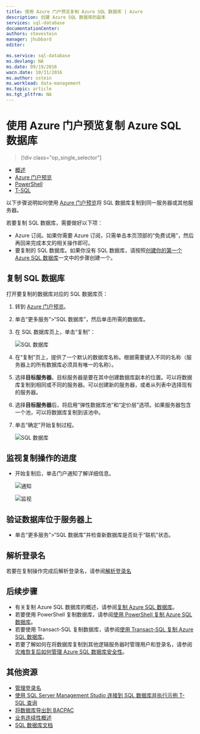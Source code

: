 ```yaml
---
title: 使用 Azure 门户预览复制 Azure SQL 数据库 | Azure
description: 创建 Azure SQL 数据库的副本
services: sql-database
documentationCenter: 
authors: stevestein
manager: jhubbard
editor: 

ms.service: sql-database
ms.devlang: NA
ms.date: 09/19/2016
wacn.date: 10/31/2016
ms.author: sstein
ms.workload: data-management
ms.topic: article
ms.tgt_pltfrm: NA
---
```


# 使用 Azure 门户预览复制 Azure SQL 数据库

> [!div class="op_single_selector"]
- [概述](./sql-database-copy.md)
- [Azure 门户预览](./sql-database-copy-portal.md)
- [PowerShell](./sql-database-copy-powershell.md)
- [T-SQL](./sql-database-copy-transact-sql.md)

以下步骤说明如何使用 [Azure 门户预览](https://portal.azure.cn)将 SQL 数据库复制到同一服务器或其他服务器。

若要复制 SQL 数据库，需要做好以下项：

- Azure 订阅。如果你需要 Azure 订阅，只需单击本页顶部的“免费试用”，然后再回来完成本文的相关操作即可。
- 要复制的 SQL 数据库。如果你没有 SQL 数据库，请按照[创建你的第一个 Azure SQL 数据库](./sql-database-get-started.md)一文中的步骤创建一个。

## 复制 SQL 数据库

打开要复制的数据库对应的 SQL 数据库页：

1. 转到 [Azure 门户预览](https://portal.azure.cn)。
2. 单击“更多服务”>“SQL 数据库”，然后单击所需的数据库。
3. 在 SQL 数据库页上，单击“复制”：

    ![SQL 数据库](./media/sql-database-copy-portal/sql-database-copy.png)  

1.  在“复制”页上，提供了一个默认的数据库名称。根据需要键入不同的名称（服务器上的所有数据库必须具有唯一的名称）。
2.  选择**目标服务器**。目标服务器是要在其中创建数据库副本的位置。可以将数据库复制到相同或不同的服务器。可以创建新的服务器，或者从列表中选择现有的服务器。
3.  选择**目标服务器**后，将启用“弹性数据库池”和“定价层”选项。如果服务器包含一个池，可以将数据库复制到该池中。
3.  单击“确定”开始复制过程。

    ![SQL 数据库](./media/sql-database-copy-portal/copy-page.png)  

## 监视复制操作的进度

- 开始复制后，单击门户通知了解详细信息。

    ![通知][3]

    ![监视][4]

## 验证数据库位于服务器上

- 单击“更多服务”>“SQL 数据库”并检查新数据库是否处于“联机”状态。

## 解析登录名

若要在复制操作完成后解析登录名，请参阅[解析登录名](./sql-database-copy-transact-sql.md#resolve-logins-after-the-copy-operation-completes)

## 后续步骤

- 有关复制 Azure SQL 数据库的概述，请参阅[复制 Azure SQL 数据库](./sql-database-copy.md)。
- 若要使用 PowerShell 复制数据库，请参阅[使用 PowerShell 复制 Azure SQL 数据库](./sql-database-copy-powershell.md)。
- 若要使用 Transact-SQL 复制数据库，请参阅[使用 Transact-SQL 复制 Azure SQL 数据库](./sql-database-copy-transact-sql.md)。
- 若要了解如何在将数据库复制到其他逻辑服务器时管理用户和登录名，请参阅[灾难恢复后如何管理 Azure SQL 数据库安全性](./sql-database-geo-replication-security-config.md)。

## 其他资源

- [管理登录名](./sql-database-manage-logins.md)
- [使用 SQL Server Management Studio 连接到 SQL 数据库并执行示例 T-SQL 查询](./sql-database-connect-query-ssms.md)
- [将数据库导出到 BACPAC](./sql-database-export.md)
- [业务连续性概述](./sql-database-business-continuity.md)
- [SQL 数据库文档](./index.md)

<!--Image references-->

[1]: ./media/sql-database-copy-portal/copy.png
[2]: ./media/sql-database-copy-portal/copy-ok.png
[3]: ./media/sql-database-copy-portal/copy-notification.png
[4]: ./media/sql-database-copy-portal/monitor-copy.png

<!---HONumber=Mooncake_1024_2016-->